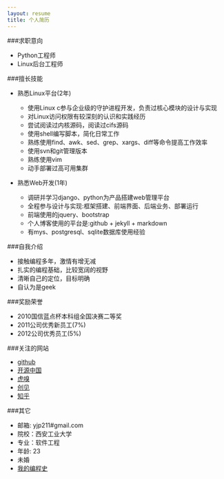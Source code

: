 ```yaml
---
layout: resume
title: 个人简历
---
```


###求职意向

* Python工程师  
* Linux后台工程师    

###擅长技能

* 熟悉Linux平台(2年)  
   * 使用Linux c参与企业级的守护进程开发，负责过核心模块的设计与实现  
   * 对Linux访问权限有较深刻的认识和实践经历  
   * 尝试阅读过内核源码，阅读过cifs源码  
   * 使用shell编写脚本，简化日常工作  
   * 熟练使用find、awk、sed、grep、xargs、diff等命令提高工作效率  
   * 使用svn和git管理版本  
   * 熟练使用vim  
   * 动手部署过高可用集群  

* 熟悉Web开发(1年)  
   * 调研并学习django、python为产品搭建web管理平台  
   * 全程参与设计与实现:框架搭建、前端界面、后端业务、部署运行  
   * 前端使用的jquery、bootstrap  
   * 个人博客使用的平台是:github + jekyll + markdown  
   * 有mys、postgresql、sqlite数据库使用经验  


###自我介绍  

* 接触编程多年，激情有增无减  
* 扎实的编程基础，比较宽阔的视野  
* 清晰自己的定位，目标明确  
* 自认为是geek  

###奖励荣誉 

* 2010国信蓝点杯本科组全国决赛二等奖  
* 2011公司优秀新员工(7%)  
* 2012公司优秀员工(5%)  

###关注的网站  

* [github](https://github.com)  
* [开源中国](http://oschina.net)  
* [虎嗅](http://huxiu.com)  
* [创见](http://tech2ipo.com)  
* [知乎](http://zhihu.com)  

###其它  

* 邮箱: yjp211#gmail.com  
* 院校：西安工业大学  
* 专业：软件工程  
* 年龄: 23  
* 未婚  
* [我的编程史](/2013/06/02/experience.html)  
